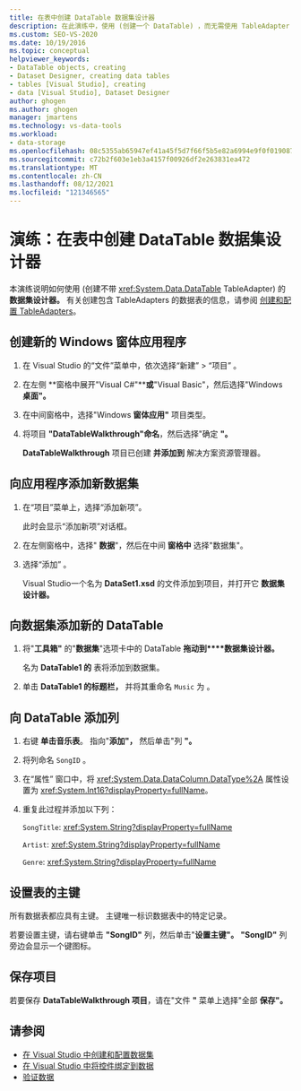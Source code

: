 ```yaml
---
title: 在表中创建 DataTable 数据集设计器
description: 在此演练中，使用 (创建一个 DataTable) ，而无需使用 TableAdapter 数据集设计器。 创建新的 Windows 窗体应用程序，并添加一个新数据集。
ms.custom: SEO-VS-2020
ms.date: 10/19/2016
ms.topic: conceptual
helpviewer_keywords:
- DataTable objects, creating
- Dataset Designer, creating data tables
- tables [Visual Studio], creating
- data [Visual Studio], Dataset Designer
author: ghogen
ms.author: ghogen
manager: jmartens
ms.technology: vs-data-tools
ms.workload:
- data-storage
ms.openlocfilehash: 08c5355ab65947ef41a45f5d7f66f5b5e82a6994e9f0f0190870b28d687ffa7e
ms.sourcegitcommit: c72b2f603e1eb3a4157f00926df2e263831ea472
ms.translationtype: MT
ms.contentlocale: zh-CN
ms.lasthandoff: 08/12/2021
ms.locfileid: "121346565"
---
```

# <a name="walkthrough-create-a-datatable-in-the-dataset-designer"></a>演练：在表中创建 DataTable 数据集设计器

本演练说明如何使用 (创建不带 <xref:System.Data.DataTable> TableAdapter) 的 **数据集设计器。** 有关创建包含 TableAdapters 的数据表的信息，请参阅 [创建和配置 TableAdapters](../data-tools/create-and-configure-tableadapters.md)。

## <a name="create-a-new-windows-forms-application"></a>创建新的 Windows 窗体应用程序

1. 在 Visual Studio 的“文件”菜单中，依次选择“新建” > “项目”    。

2. 在左侧 **窗格中展开"Visual C#"****或**"Visual Basic"，然后选择"Windows **桌面"。**

3. 在中间窗格中，选择"Windows **窗体应用"** 项目类型。

4. 将项目 **"DataTableWalkthrough"命名**，然后选择"确定 **"。**

     **DataTableWalkthrough** 项目已创建 **并添加到** 解决方案资源管理器。

## <a name="add-a-new-dataset-to-the-application"></a>向应用程序添加新数据集

1. 在“项目”菜单上，选择“添加新项”。

     此时会显示“添加新项”对话框。

2. 在左侧窗格中，选择" **数据**"，然后在中间 **窗格中** 选择"数据集"。

3. 选择“添加”  。

     Visual Studio一个名为 **DataSet1.xsd** 的文件添加到项目，并打开它 **数据集设计器。**

## <a name="add-a-new-datatable-to-the-dataset"></a>向数据集添加新的 DataTable

1. 将"**工具箱"** 的"**数据集**"选项卡中的 DataTable **拖动到****数据集设计器。**

     名为 **DataTable1 的** 表将添加到数据集。

2. 单击 **DataTable1 的标题栏，** 并将其重命名 `Music` 为 。

## <a name="add-columns-to-the-datatable"></a>向 DataTable 添加列

1. 右键 **单击音乐表**。 指向"**添加"，** 然后单击"列 **"。**

2. 将列命名 `SongID` 。

3. 在“属性”  窗口中，将 <xref:System.Data.DataColumn.DataType%2A> 属性设置为 <xref:System.Int16?displayProperty=fullName>。

4. 重复此过程并添加以下列：

     `SongTitle`: <xref:System.String?displayProperty=fullName>

     `Artist`: <xref:System.String?displayProperty=fullName>

     `Genre`: <xref:System.String?displayProperty=fullName>

## <a name="set-the-primary-key-for-the-table"></a>设置表的主键

所有数据表都应具有主键。 主键唯一标识数据表中的特定记录。

若要设置主键，请右键单击 **"SongID"** 列，然后单击"**设置主键"。** **"SongID"** 列旁边会显示一个键图标。

## <a name="save-your-project"></a>保存项目

若要保存 **DataTableWalkthrough 项目**，请在"文件 **"** 菜单上选择"全部 **保存"。**

## <a name="see-also"></a>请参阅

- [在 Visual Studio 中创建和配置数据集](../data-tools/create-and-configure-datasets-in-visual-studio.md)
- [在 Visual Studio 中将控件绑定到数据](../data-tools/bind-controls-to-data-in-visual-studio.md)
- [验证数据](../data-tools/validate-data-in-datasets.md)
